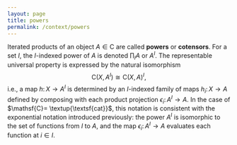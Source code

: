 ```yaml
---
layout: page
title: powers
permalink: /context/powers
---
```

Iterated products of an object $A \in \mathsf{C}$ are called **powers** or **cotensors**. For a set $I$, the $I$-indexed power of $A$ is denoted $\prod_I A$ or $A^I$.
The representable universal property is expressed by the natural isomorphism
$$ \mathsf{C}(X,A^I) \cong \mathsf{C} (X,A)^I,$$ i.e., a map $h \colon X \to A^I$ is determined by an $I$-indexed family of maps $h_i \colon X \to A$ defined by composing with each product projection $\epsilon_i \colon A^I \to A$. In the case of $\mathsf{C}= \textup{\textsf{cat}}$, this notation is consistent with the exponential notation introduced previously: the power $A^I$ is isomorphic to the set of functions from $I$ to $A$, and the map $\epsilon_i \colon A^I \to A$ evaluates each function at $i \in I$.
